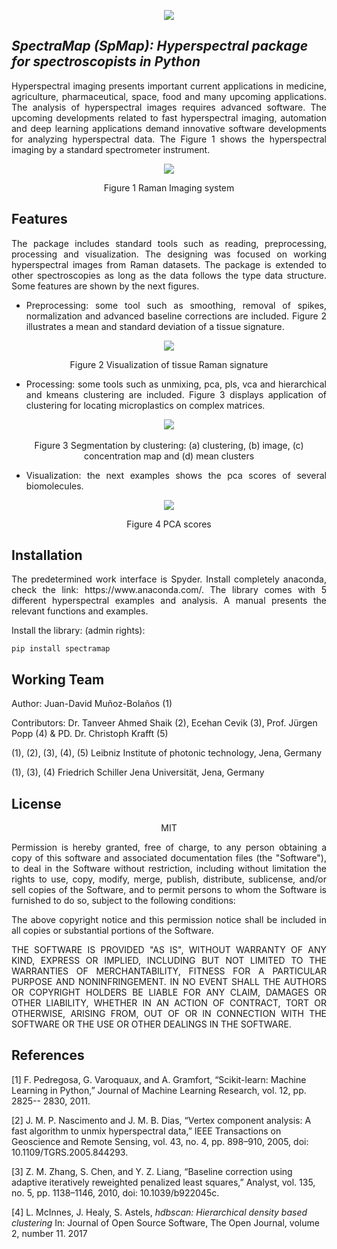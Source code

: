 <p align="center"><img src="https://bl6pap003files.storage.live.com/y4m8gbPqtqHwQxeiW3C8RLI8BZUy1e3Q3oQ7gJrKNgODSkuJ1_fPVfTtt8J7z6wePajCHMG3lQCk5UXsW1DU4asskXgoAa3h3EH01Zy3eOC5eFgk7gt4Mzk2O-hHYbCh51owTwps0kUFg4umppCPxOCNHgl2AGi_8zwxAwVw0p9Z7yLwRVNN-OopqVXqoMBPYqD?width=660&height=120&cropmode=none" /></div>

## *SpectraMap (SpMap): Hyperspectral package for spectroscopists in Python*

<p align="justify">Hyperspectral imaging presents important current applications in medicine, agriculture, pharmaceutical, space, food and many upcoming applications. The analysis of hyperspectral images requires advanced software. The upcoming developments related to fast hyperspectral imaging, automation and deep learning applications demand innovative software developments for analyzing hyperspectral data. The Figure 1 shows the hyperspectral imaging by a standard spectrometer instrument.



<p align="center"><img src="https://bl6pap003files.storage.live.com/y4mjeuSGWT6sK3-Q1VrVRR4BrOiazbANDe3408EsJtjx5yE7bPfgREUbfVim-v-0w_45xTiRh1qbbRq5ZMVyPuDIZixrJjFPTt3EPfxtnBcAd9T4ye1TSDBwm8YiH7YRC0gnjreYWl_6-Xwx370cxR1Upso3J6yRzKGOJh9nFnVkAt2_quscBg2nuSuXTSAzaol?width=1920&height=300&cropmode=none" /></div>

<p align="center">Figure 1 Raman Imaging system

## Features

<p align="justify">The package includes standard tools such as reading, preprocessing, processing and visualization. The designing was focused on working hyperspectral images from Raman datasets. The package is extended to other spectroscopies as long as the data follows the type data structure.  Some features are shown by the next figures.

- <p align="justify">Preprocessing: some tool such as smoothing, removal of spikes, normalization and advanced baseline corrections are included. Figure 2 illustrates a mean and standard deviation of a tissue signature.
<p align="center"><img src="https://bl6pap003files.storage.live.com/y4mxWw5ppI-mrsnAVVuXMQmXaSKehSjpUOL9jNFm-2d4UmSVscbu56lkSrBgN0n-I9QKi6leJSqNpvDLGhFqLA9hgXEyqokTieKOxSVFpw_dfjdVaQQAgSSjf9MIQcl7h7iMXfhq5UwA9ZtQDI78AeONLUEs35nZyjgHk6p9ZTs7qJ5VYAKXG4r45SxqWJL3p2b?width=492&height=220&cropmode=none" /></div>

<p align="center"> Figure 2 Visualization of tissue Raman signature

- <p align="justify">Processing: some tools such as unmixing, pca, pls, vca and hierarchical and kmeans clustering are included. Figure 3 displays application of clustering for locating microplastics on complex matrices.

 <p align="center"><img src="https://bl6pap003files.storage.live.com/y4mMByIhOmc82feaIGGCBknJeTWfaUq-xS5hmISMx75_N1UjOz1KdhDEfuvnMF96iI-fMJtfA3nAugSWmp6inEMJTjJSzMBisBk_YYGXBdzP9XMBoZZDylkpRC9kDPyOdSe6v_OZ0iLu3uePduHhjU3I9HEH3LYllxWQ8m5of52yhaMzk_dEomY5tJQ838tw4cp?width=660&height=469&cropmode=none" /></div>
​                                   

  <p align="center"> Figure 3 Segmentation by clustering: (a) clustering, (b) image, (c) concentration map and (d) mean clusters

- <p align="justify">Visualization: the next examples shows the pca scores of several biomolecules.

 <p align="center"><img src="https://bl6pap003files.storage.live.com/y4mJtOVmL6UubzoB0jWAlzO6zoTPBLjayUFBgQXig-TfXagsr5sKEAxDNtHQBLy3L3mvKcdhTrdpppjYOTXpYFoxUTvnEIalaEtrfh0kJwtMDXd6Sbp8MrA_j74VMe5DAehGXbgG1b8lnfBQHOpZqnw3tC7hks8tl5oSKa-IzgHIEbUxwb0y-LUywB-1C6JqmLX?width=660&height=350&cropmode=none" /></div>

<p align="center">Figure 4 PCA scores



## Installation

<p align="justify">The predetermined work interface is Spyder. Install completely anaconda, check the link: https://www.anaconda.com/. The library comes with 5 different hyperspectral examples and analysis. A manual presents the relevant functions and examples.
<p align="justify">Install the library: (admin rights):




```
pip install spectramap
```

## Working Team

Author: Juan-David Muñoz-Bolaños (1)

Contributors: Dr. Tanveer Ahmed Shaik (2), Ecehan Cevik (3), Prof. Jürgen Popp (4) & PD. Dr. Christoph Krafft (5)

(1), (2), (3), (4), (5) Leibniz Institute of photonic technology, Jena, Germany

(1), (3), (4) Friedrich Schiller Jena Universität, Jena, Germany

## License 

<p style="text-align: center;">
    MIT

<p align="justify">Permission is hereby granted, free of charge, to any person obtaining a copy of this software and associated documentation files (the "Software"), to deal in the Software without restriction, including without limitation the rights to use, copy, modify, merge, publish, distribute, sublicense, and/or sell copies of the Software, and to permit persons to whom the Software is furnished to do so, subject to the following conditions:

<p align="justify">The above copyright notice and this permission notice shall be included in all copies or substantial portions of the Software.

<p align="justify">THE SOFTWARE IS PROVIDED "AS IS", WITHOUT WARRANTY OF ANY KIND, EXPRESS OR IMPLIED, INCLUDING BUT NOT LIMITED TO THE WARRANTIES OF MERCHANTABILITY, FITNESS FOR A PARTICULAR PURPOSE AND NONINFRINGEMENT. IN NO EVENT SHALL THE AUTHORS OR COPYRIGHT HOLDERS BE LIABLE FOR ANY CLAIM, DAMAGES OR OTHER LIABILITY, WHETHER IN AN ACTION OF CONTRACT, TORT OR OTHERWISE, ARISING FROM, OUT OF OR IN CONNECTION WITH THE SOFTWARE OR THE USE OR OTHER DEALINGS IN THE SOFTWARE.

## References

[1] F. Pedregosa, G. Varoquaux, and A. Gramfort, “Scikit-learn: Machine Learning in Python,” Journal of Machine Learning Research, vol. 12, pp. 2825-- 2830, 2011.

[2] J. M. P. Nascimento and J. M. B. Dias, “Vertex component analysis: A fast algorithm to unmix hyperspectral data,” IEEE Transactions on Geoscience and Remote Sensing, vol. 43, no. 4, pp. 898–910, 2005, doi: 10.1109/TGRS.2005.844293.

[3] Z. M. Zhang, S. Chen, and Y. Z. Liang, “Baseline correction using adaptive iteratively reweighted penalized least squares,” Analyst, vol. 135, no. 5, pp. 1138–1146, 2010, doi: 10.1039/b922045c.

[4] L. McInnes, J. Healy, S. Astels, *hdbscan: Hierarchical density based clustering* In: Journal of Open Source Software, The Open Journal, volume 2, number 11. 2017
